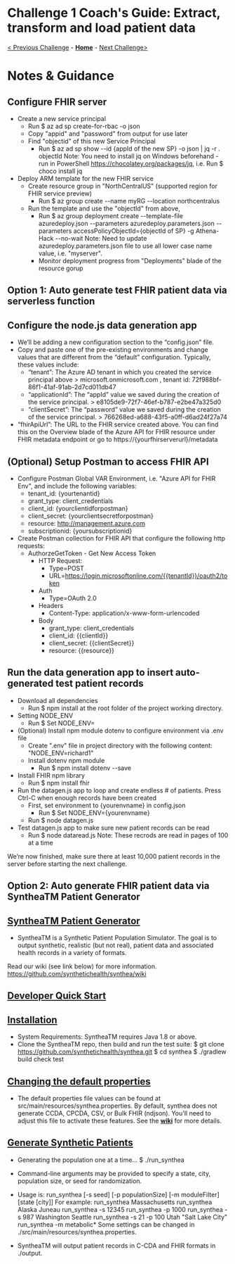 # Challenge 1 Coach's Guide: Extract, transform and load patient data

[< Previous Challenge](./Challenge00.md) - **[Home](../readme.md)** - [Next Challenge>](./Challenge02.md)

# Notes & Guidance

## Configure FHIR server
- Create a new service principal
    - Run $ az ad sp create-for-rbac -o json
    - Copy "appid" and "password" from output for use later
    - Find "objectid" of this new Service Principal
        - Run $ az ad sp show --id {appId of the new SP} -o json | jq -r . objectId
        Note: You need to install jq on Windows beforehand - run in PowerShell https://chocolatey.org/packages/jq, 
        i.e. Run $ choco install jq
- Deploy ARM template for the new FHIR service
    - Create resource group in "NorthCentralUS" (supported region for FHIR service preview)
        - Run $ az group create --name myRG --location northcentralus
    - Run the template and use the "objectId" from above,
        - Run $ az group deployment create --template-file azuredeploy.json --parameters azuredeploy.parameters.json --parameters accessPolicyObjectId={objectId of SP} -g Athena-Hack --no-wait
        Note: Need to update azuredeploy.parameters.json file to use all lower case name value, i.e. "myserver".
        - Monitor deployment progress from "Deployments" blade of the resource gorup

## Option 1: Auto generate test FHIR patient data via serverless function
## Configure the node.js data generation app
- We’ll be adding a new configuration section to the “config.json” file.
- Copy and paste one of the pre-existing environments and change values that are different from the “default” configuration. Typically, these values include:
    - “tenant”: The Azure AD tenant in which you created the service principal above > microsoft.onmicrosoft.com , tenant id: 72f988bf-86f1-41af-91ab-2d7cd011db47
    - “applicationId”: The “appId” value we saved during the creation of the service principal. > e8105de9-72f7-46ef-b787-e2be47a325d0
    - “clientSecret”: The “password” value we saved during the creation of the service principal. > 766268ed-a688-43f5-a0ff-d6ad24f27a74
- “fhirApiUrl”: The URL to the FHIR service created above. You can find this on the Overview blade of the Azure API for FHIR resource under FHIR metadata endpoint or go to https://{yourfhirserverurl}/metadata

## (Optional) Setup Postman to access FHIR API
- Configure Postman Global VAR Environment, i.e. "Azure API for FHIR Env", and include the following variables:
    - tenant_id: {yourtenantid}
    - grant_type: client_credentials
    - client_id: {yourclientidforpostman}
    - client_secret: {yourclientsecretforpostman}
    - resource: http://management.azure.com
    - subscriptionid: {yoursubscriptionid}
- Create Postman collection for FHIR API that configure the following http requests:
    - AuthorzeGetToken - Get New Access Token
        - HTTP Request: 
            - Type=POST 
            - URL=https://login.microsoftonline.com/{{tenantId}}/oauth2/token
        - Auth
            - Type=OAuth 2.0
        - Headers
            - Content-Type: application/x-www-form-urlencoded
        - Body
            - grant_type: client_credentials
            - client_id: {{clientId}}
            - client_secret: {{clientSecret}}
            - resource: {{resource}}
## Run the data generation app to insert auto-generated test patient records
- Download all dependencies
    - Run $ npm install at the root folder of the project working directory.
- Setting NODE_ENV
    - Run $ Set NODE_ENV=<environmentname>
- (Optional) Install npm module dotenv to configure environment via .env file
    - Create ".env" file in project directory with the following content: "NODE_ENV=richard1"
    - Install dotenv npm module
        - Run $ npm install dotenv --save
- Install FHIR npm library
    - Run $ npm install fhir
- Run the datagen.js app to loop and create endless # of patients.  Press Ctrl-C when enough records have been created
    - First, set environment to {yourenvname} in config.json
        - Run $ Set NODE_ENV={yourenvname}
    - Run $ node datagen.js 
- Test datagen.js app to make sure new patient records can be read
    - Run $ node dataread.js
    Note: These recrods are read in pages of 100 at a time

We’re now finished, make sure there at least 10,000 patient records in the server before starting the next challenge.

## Option 2: Auto generate FHIR patient data via SyntheaTM Patient Generator

## **[SyntheaTM Patient Generator](https://github.com/synthetichealth/synthea#syntheatm-patient-generator)**
- SyntheaTM is a Synthetic Patient Population Simulator. The goal is to output synthetic, realistic (but not real), patient data and associated health records in a variety of formats.

Read our wiki (see link below) for more information.
https://github.com/synthetichealth/synthea/wiki

## **[Developer Quick Start](https://github.com/synthetichealth/synthea#developer-quick-start)**
## **[Installation](https://github.com/synthetichealth/synthea#installation)**
- System Requirements: SyntheaTM requires Java 1.8 or above.
- Clone the SyntheaTM repo, then build and run the test suite:
$ git clone https://github.com/synthetichealth/synthea.git
$ cd synthea
$ ./gradlew build check test

## **[Changing the default properties](https://github.com/synthetichealth/synthea#changing-the-default-properties)**
- The default properties file values can be found at src/main/resources/synthea.properties. By default, synthea does not generate CCDA, CPCDA, CSV, or Bulk FHIR (ndjson). You'll need to adjust this file to activate these features. See the **[wiki](https://github.com/synthetichealth/synthea/wiki)** for more details.

## **[Generate Synthetic Patients](https://github.com/synthetichealth/synthea#generate-synthetic-patients)**
- Generating the population one at a time...
$ ./run_synthea
- Command-line arguments may be provided to specify a state, city, population size, or seed for randomization.
- Usage is:
run_synthea [-s seed] [-p populationSize] [-m moduleFilter] [state [city]]
For example:
run_synthea Massachusetts
run_synthea Alaska Juneau
run_synthea -s 12345
run_synthea -p 1000
run_synthea -s 987 Washington Seattle
run_synthea -s 21 -p 100 Utah "Salt Lake City"
run_synthea -m metabolic*
Some settings can be changed in ./src/main/resources/synthea.properties.

- SyntheaTM will output patient records in C-CDA and FHIR formats in ./output.


